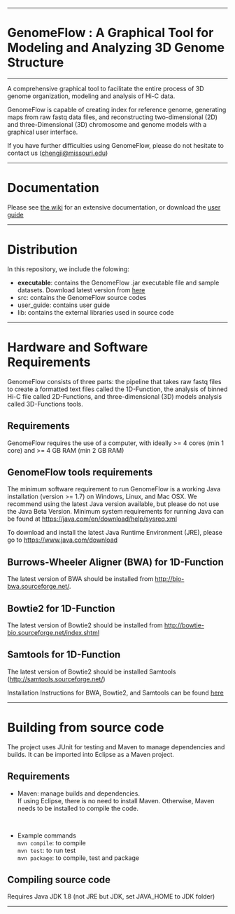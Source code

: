 ------------------------------------------------------------------------------------------------------------------------------------
# GenomeFlow : A Graphical Tool for Modeling and Analyzing 3D Genome Structure 
------------------------------------------------------------------------------------------------------------------------------------
A comprehensive graphical tool to facilitate the entire process of 3D genome organization, modeling and analysis of Hi-C data. 

GenomeFlow is capable of creating index for reference genome, generating maps from raw fastq data files, and reconstructing two-dimensional (2D) and 
three-Dimensional (3D) chromosome and genome models with a graphical user interface.

If you have further difficulties using GenomeFlow, please do not hesitate to contact us (chengji@missouri.edu) 

--------------------------------------------------------------------		

# Documentation

Please see [the wiki](https://github.com/jianlin-cheng/GenomeFlow/wiki) for an extensive documentation, or download the [user guide](https://github.com/jianlin-cheng/GenomeFlow/raw/master/user_guide/UserGuide_4.2.docx)

--------------------------------------------------------------------	

# Distribution

In this repository, we include the folowing:
* **executable**: contains the GenomeFlow .jar executable file and sample datasets. Download latest version from [here](https://github.com/jianlin-cheng/GenomeFlow/releases)
* src: contains the GenomeFlow source codes
* user_guide: contains user guide
* lib: contains the external libraries used in source code

--------------------------------------------------------------------	
# Hardware and Software Requirements

GenomeFlow consists of three parts: the pipeline that takes raw fastq files to create a formatted text files called the 1D-Function, the analysis of binned Hi-C file called 2D-Functions, and three-dimensional (3D) models analysis called 3D-Functions tools.  

## Requirements
GenomeFlow requires the use of a computer, with ideally >= 4 cores (min 1 core) and >= 4 GB RAM (min 2 GB RAM)


## GenomeFlow tools requirements
The minimum software requirement to run GenomeFlow is a working Java installation (version >= 1.7) on Windows, Linux, and Mac OSX. We recommend using the latest Java version available, but please do not use the Java Beta Version. Minimum system requirements for running Java can be found at https://java.com/en/download/help/sysreq.xml

To download and install the latest Java Runtime Environment (JRE), please go to https://www.java.com/download


## Burrows-Wheeler Aligner (BWA) for 1D-Function
The latest version of BWA should be installed from http://bio-bwa.sourceforge.net/. 


## Bowtie2 for 1D-Function 

The latest version of Bowtie2 should be installed from  http://bowtie-bio.sourceforge.net/index.shtml

## Samtools for 1D-Function	

The latest version of Bowtie2 should be installed Samtools (http://samtools.sourceforge.net/)


Installation Instructions for BWA, Bowtie2, and Samtools can be found [here](https://github.com/jianlin-cheng/GenomeFlow/wiki/Installation)

--------------------------------------------------------------------	

# Building from source code
The project uses JUnit for testing and Maven to manage dependencies and builds. It can be imported into Eclipse as a Maven project.

## Requirements
* Maven: manage builds and dependencies. <br>
If using Eclipse, there is no need to install Maven. Otherwise, Maven needs to be installed to compile the code. 

<br>

* Example commands <br>
`mvn compile`: to compile <br>
`mvn test`: to run test <br>
`mvn package`: to compile, test and package <br>


## Compiling source code
Requires Java JDK 1.8 (not JRE but JDK, set JAVA_HOME to JDK folder)


--------------------------------------------------------------------	